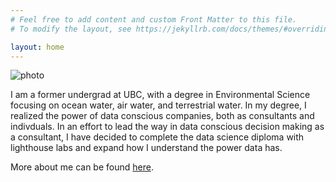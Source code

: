 ```yaml
---
# Feel free to add content and custom Front Matter to this file.
# To modify the layout, see https://jekyllrb.com/docs/themes/#overriding-theme-defaults

layout: home
---
```

![photo](/assets/gc.jpg)

I am a former undergrad at UBC, with a degree in Environmental Science focusing on ocean water, air water, and terrestrial water. In my degree, I realized the power of data conscious companies, both as consultants and indivduals. In an effort to lead the way in data conscious decision making as a consultant, I have decided to complete the data science diploma with lighthouse labs and expand how I understand the power data has.

More about me can be found [here](https://jackblobe.github.io/website/about/).



